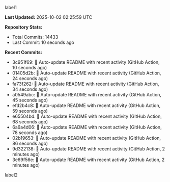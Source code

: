 
label1 
<!-- ACTIVITY_START -->
**Last Updated:** 2025-10-02 02:25:59 UTC

**Repository Stats:**
- Total Commits: 14433
- Last Commit: 10 seconds ago

**Recent Commits:**
- 3c951f69: 🤖 Auto-update README with recent activity (GitHub Action, 10 seconds ago)
- 01405d2b: 🤖 Auto-update README with recent activity (GitHub Action, 24 seconds ago)
- fa73f262: 🤖 Auto-update README with recent activity (GitHub Action, 34 seconds ago)
- a0549abc: 🤖 Auto-update README with recent activity (GitHub Action, 45 seconds ago)
- efd2b4c8: 🤖 Auto-update README with recent activity (GitHub Action, 59 seconds ago)
- e65504bd: 🤖 Auto-update README with recent activity (GitHub Action, 68 seconds ago)
- 6a6a4d06: 🤖 Auto-update README with recent activity (GitHub Action, 78 seconds ago)
- 02b19653: 🤖 Auto-update README with recent activity (GitHub Action, 86 seconds ago)
- 9d322138: 🤖 Auto-update README with recent activity (GitHub Action, 2 minutes ago)
- 3e69f56e: 🤖 Auto-update README with recent activity (GitHub Action, 2 minutes ago)
<!-- ACTIVITY_END -->

label2
